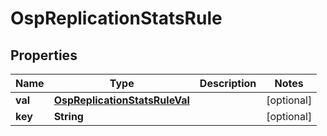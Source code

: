 # OspReplicationStatsRule

## Properties
Name | Type | Description | Notes
------------ | ------------- | ------------- | -------------
**val** | [**OspReplicationStatsRuleVal**](OspReplicationStatsRuleVal.md) |  |  [optional]
**key** | **String** |  |  [optional]
